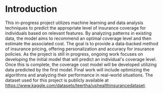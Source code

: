 # Introduction
This in-progress project utilizes machine learning and data analysis techniques to predict the appropriate level of insurance coverage for individuals based on relevant features. By analyzing patterns in existing data, the model aims to recommend an optimal coverage level and then estimate the associated cost. The goal is to provide a data-backed method of insurance pricing, offering personalization and accuracy for insurance policies. As the project is still in progress, ongoing work focuses on developing the initial model that will predict an individual's coverage level. Once this is complete, the coverage cost model will be developed utilizing data predicted by the first model. Final work will include optimizing the algorithms and analyzing their performance in real-world situations. The dataset used for this project is publicly available at https://www.kaggle.com/datasets/teertha/ushealthinsurancedataset.
